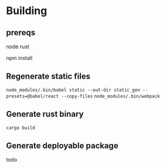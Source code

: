 



# Building

## prereqs

node
rust

npm install 


## Regenerate static files

`node_modules/.bin/babel static --out-dir static_gen --presets=@babel/react --copy-files`
`node_modules/.bin/webpack`

## Generate rust binary

`cargo build`


## Generate deployable package

todo
